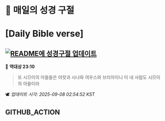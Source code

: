# 🙏 매일의 성경 구절
# [Daily Bible verse]
## [![README에 성경구절 업데이트](https://github.com/DONGSUKA/first_test/actions/workflows/update-readme-bible.yml/badge.svg)](https://github.com/DONGSUKA/first_test/actions/workflows/update-readme-bible.yml)
<!-- START_BIBLE_VERSE -->
📖 **역대상 23:10**
> 또 시므이의 아들들은 야핫과 시나와 여우스와 브리아이니 이 네 사람도 시므이의 아들이라

🕊️ _업데이트 시각: 2025-09-08 02:54:52 KST_
  <!-- END_BIBLE_VERSE -->
## GITHUB_ACTION

